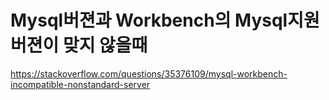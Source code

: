 # Mysql버젼과 Workbench의 Mysql지원버젼이 맞지 않을때

https://stackoverflow.com/questions/35376109/mysql-workbench-incompatible-nonstandard-server
